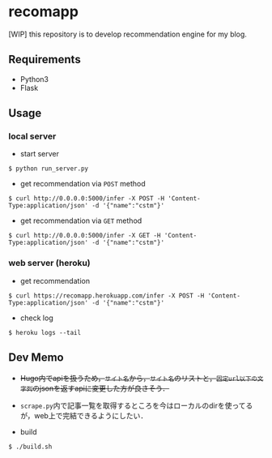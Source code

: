 # recomapp

[WIP] this repository is to develop recommendation engine for my blog.


## Requirements

- Python3
- Flask


## Usage

### local server

- start server

```
$ python run_server.py
```

- get recommendation via `POST` method

```
$ curl http://0.0.0.0:5000/infer -X POST -H 'Content-Type:application/json' -d '{"name":"cstm"}'
```

- get recommendation via `GET` method

```
$ curl http://0.0.0.0:5000/infer -X GET -H 'Content-Type:application/json' -d '{"name":"cstm"}'
```

### web server (heroku)

- get recommendation

```
$ curl https://recomapp.herokuapp.com/infer -X POST -H 'Content-Type:application/json' -d '{"name":"cstm"}'
```

- check log

```
$ heroku logs --tail
```


## Dev Memo

- ~~Hugo内でapiを扱うため，`サイト名`から，`サイト名`のリストと，`固定url以下の文字列`のjsonを返すapiに変更した方が良さそう．~~
- `scrape.py`内で記事一覧を取得するところを今はローカルのdirを使ってるが，web上で完結できるようにしたい．

- build 

```
$ ./build.sh
```
